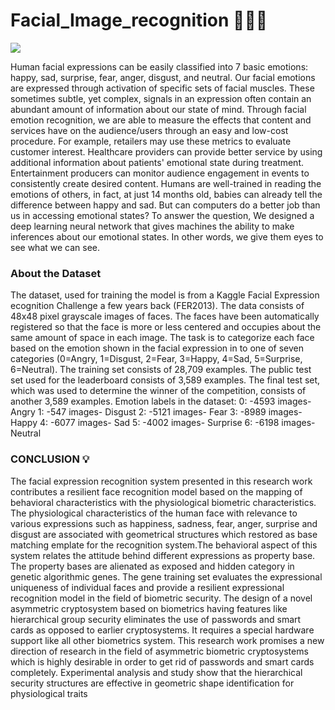 # Facial_Image_recognition 🧑‍🦰👩

![](https://imgopt.infoq.com/fit-in/1200x2400/filters:quality(80)/filters:no_upscale()/news/2018/10/EmoPy-Computer-Vision/en/resources/1emotions-1540772527761.png)

Human facial expressions can be easily classified into 7 basic emotions: happy, 
sad, surprise, fear, anger, disgust, and neutral. Our facial emotions are 
expressed through activation of specific sets of facial muscles. These 
sometimes subtle, yet complex, signals in an expression often contain an 
abundant amount of information about our state of mind. Through facial 
emotion recognition, we are able to measure the effects that content and 
services have on the audience/users through an easy and low-cost procedure. 
For example, retailers may use these metrics to evaluate customer interest. 
Healthcare providers can provide better service by using additional information 
about patients' emotional state during treatment. Entertainment producers can 
monitor audience engagement in events to consistently create desired content.
Humans are well-trained in reading the emotions of others, in fact, at just 14 
months old, babies can already tell the difference between happy and sad. But 
can computers do a better job than us in accessing emotional states? To answer 
the question, We designed a deep learning neural network that gives machines 
the ability to make inferences about our emotional states. In other words, we 
give them eyes to see what we can see.


### About the Dataset 

The dataset, used for training the model is from a Kaggle Facial Expression 
ecognition Challenge a few years back (FER2013). The data consists of 48x48 
pixel grayscale images of faces. The faces have been automatically registered 
so that the face is more or less centered and occupies about the same amount of 
space in each image. The task is to categorize each face based on the emotion 
shown in the facial expression in to one of seven categories (0=Angry, 
1=Disgust, 2=Fear, 3=Happy, 4=Sad, 5=Surprise, 6=Neutral).
The training set consists of 28,709 examples. The public test set used for the 
leaderboard consists of 3,589 examples. The final test set, which was used to 
determine the winner of the competition, consists of another 3,589 examples. 
Emotion labels in the dataset:
0: -4593 images- Angry
1: -547 images- Disgust
2: -5121 images- Fear
3: -8989 images- Happy
4: -6077 images- Sad
5: -4002 images- Surprise
6: -6198 images- Neutral

### CONCLUSION 💡

The facial expression recognition system presented in this research work 
contributes a resilient face recognition model based on the mapping of 
behavioral characteristics with the physiological biometric characteristics. The 
physiological characteristics of the human face with relevance to various 
expressions such as happiness, sadness, fear, anger, surprise and disgust are 
associated with geometrical structures which restored as base matching emplate 
for the recognition system.The behavioral aspect of this system relates the 
attitude behind different expressions as property base. The property bases are 
alienated as exposed and hidden category in genetic algorithmic genes. The 
gene training set evaluates the expressional uniqueness of individual faces and 
provide a resilient expressional recognition model in the field of biometric 
security. The design of a novel asymmetric cryptosystem based on biometrics 
having features like hierarchical group security eliminates the use of passwords 
and smart cards as opposed to earlier cryptosystems. It requires a special
hardware support like all other biometrics system. This research work promises 
a new direction of research in the field of asymmetric biometric cryptosystems 
which is highly desirable in order to get rid of passwords and smart cards 
completely. Experimental analysis and study show that the hierarchical security 
structures are effective in geometric shape identification for physiological
traits



